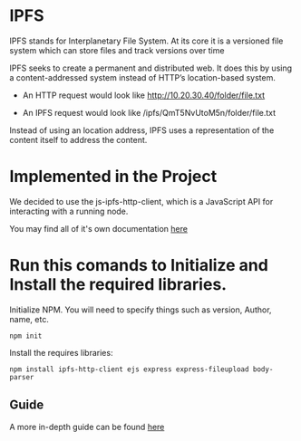 # IPFS

IPFS stands for Interplanetary File System. At its core it is a versioned file system which can store files and track versions over time

IPFS seeks to create a permanent and distributed web. It does this by using a content-addressed system instead of HTTP’s location-based system.

+ An HTTP request would look like http://10.20.30.40/folder/file.txt

+ An IPFS request would look like /ipfs/QmT5NvUtoM5n/folder/file.txt

Instead of using an location address, IPFS uses a representation of the content itself to address the content.

# Implemented in the Project

We decided to use the js-ipfs-http-client, which is a JavaScript API for interacting with a running node.

You may find all of it's own documentation [here](https://www.github.com/ipfs/js-ipfs-http-client)

# Run this comands to Initialize and Install the required libraries.

Initialize NPM. You will need to specify things such as version, Author, name, etc.

```
npm init
```

Install the requires libraries:

```
npm install ipfs-http-client ejs express express-fileupload body-parser
```

## Guide

A more in-depth guide can be found [here](https://github.com/RicardoPineda2301/NEM-Apostille-IPFS/blob/master/IPFS/IPFS_Guide.md)

